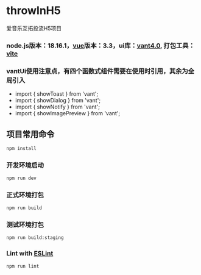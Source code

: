 # throwInH5

爱音乐互拓投流H5项目

### node.js版本：18.16.1，[vue](https://cn.vuejs.org/guide/introduction.html)版本：3.3，ui库：[vant4.0](https://vant-contrib.gitee.io/vant/#/zh-CN), 打包工具：[vite](https://vitejs.dev/config/)

### vantUi使用注意点，有四个函数式组件需要在使用时引用，其余为全局引入

- import { showToast } from 'vant';
- import { showDialog  } from 'vant';
- import { showNotify } from 'vant';
- import { showImagePreview } from 'vant';

## 项目常用命令

```sh
npm install
```

### 开发环境启动

```sh
npm run dev
```

### 正式环境打包

```sh
npm run build
```
### 测试环境打包

```sh
npm run build:staging
```
### Lint with [ESLint](https://eslint.org/)

```sh
npm run lint
```
